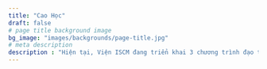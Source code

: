 ```yaml
---
title: "Cao Học"
draft: false
# page title background image
bg_image: "images/backgrounds/page-title.jpg"
# meta description
description : "Hiện tại, Viện ISCM đang triển khai 3 chương trình đạo tạo Thạc Sĩ liên quan đến chủ đề quản lý đô thị thông minh và bền vững. Sinh viên sẽ theo học một trong ba hướng nghiên cứu liên quan đến (1) Quản Lý Đô Thị Thông Minh và Sáng Tạo; (2) Công nghệ và Sinh thái học con người; (3) Khoa học giao thông trong quản lý đô thị thông minh và bền vững. Sinh viên học một trong 3 ngành này sẽ cơ hội nhận được 2 bằng thạc sĩ, một từ viện ISCM của trường đại học UEH và một từ trường nước ngoài là đối tác đào tạo liên kết quốc tế của chương trình. Ngoài các chương trình đạo tạo Thạc Sĩ, Viện cũng triển khai chương trình đào tạo Tiến Sĩ và Sau Tiến Sĩ cho các nhà nghiên cứu trẻ."
---
```

